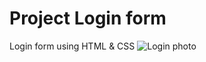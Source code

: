 # Project Login form
Login form using HTML & CSS
![Login photo](https://user-images.githubusercontent.com/106931289/172846503-e94c92e2-2798-4d0e-a508-b5d79eaa93e5.png)
